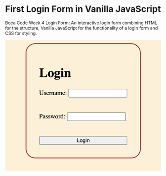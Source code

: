 # First Login Form in Vanilla JavaScript 

Boca Code Week 4 Login Form: An interactive login form combining HTML for the structure, Vanilla JavaScript for the functionality of a login form and CSS for styling. 

![screen shot](./src/images/login.png)
